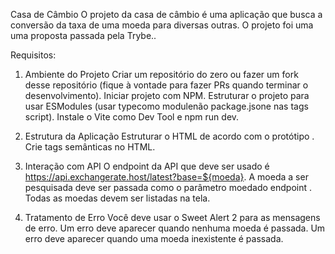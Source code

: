Casa de Câmbio
O projeto da casa de câmbio é uma aplicação que busca a conversão da taxa de uma moeda para diversas outras. O projeto foi uma uma proposta passada pela Trybe..

Requisitos:

1. Ambiente do Projeto
Criar um repositório do zero ou fazer um fork desse repositório (fique à vontade para fazer PRs quando terminar o desenvolvimento).
Iniciar projeto com NPM.
Estruturar o projeto para usar ESModules (usar typecomo modulenão package.jsone nas tags script).
Instale o Vite como Dev Tool e npm run dev.

2. Estrutura da Aplicação
Estruturar o HTML de acordo com o protótipo .
Crie tags semânticas no HTML.

3. Interação com API
O endpoint da API que deve ser usado é https://api.exchangerate.host/latest?base=${moeda}.
A moeda a ser pesquisada deve ser passada como o parâmetro moedado endpoint .
Todas as moedas devem ser listadas na tela.


4. Tratamento de Erro
Você deve usar o Sweet Alert 2 para as mensagens de erro.
Um erro deve aparecer quando nenhuma moeda é passada.
Um erro deve aparecer quando uma moeda inexistente é passada.
